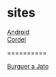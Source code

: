 # sites
<a href="https://gustavosilveiraguedes.github.io/android/index.html">Android</a>
<br>
<a href="https://gustavosilveiraguedes.github.io/cordel/index.html">Cordel</a>

<p>==========</p>

<a href="https://gustavosilveiraguedes.github.io/burguer_a_jato/index.html">Burguer a Jato</a>